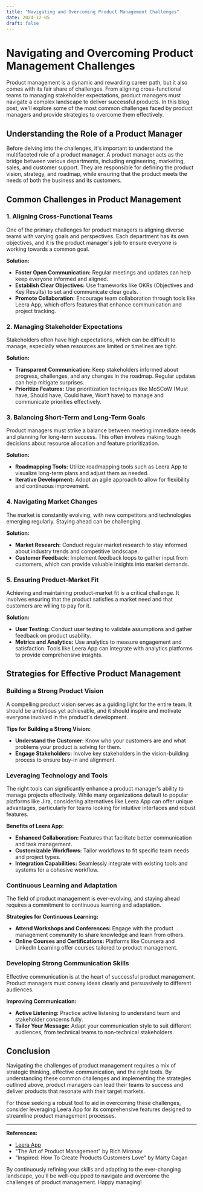 ```yaml
---
title: "Navigating and Overcoming Product Management Challenges"
date: 2024-12-05
draft: false
---
```

# Navigating and Overcoming Product Management Challenges

Product management is a dynamic and rewarding career path, but it also comes with its fair share of challenges. From aligning cross-functional teams to managing stakeholder expectations, product managers must navigate a complex landscape to deliver successful products. In this blog post, we'll explore some of the most common challenges faced by product managers and provide strategies to overcome them effectively.

## Understanding the Role of a Product Manager

Before delving into the challenges, it's important to understand the multifaceted role of a product manager. A product manager acts as the bridge between various departments, including engineering, marketing, sales, and customer support. They are responsible for defining the product vision, strategy, and roadmap, while ensuring that the product meets the needs of both the business and its customers.

## Common Challenges in Product Management

### 1. Aligning Cross-Functional Teams

One of the primary challenges for product managers is aligning diverse teams with varying goals and perspectives. Each department has its own objectives, and it is the product manager's job to ensure everyone is working towards a common goal.

**Solution:**
- **Foster Open Communication:** Regular meetings and updates can help keep everyone informed and aligned.
- **Establish Clear Objectives:** Use frameworks like OKRs (Objectives and Key Results) to set and communicate clear goals.
- **Promote Collaboration:** Encourage team collaboration through tools like Leera App, which offers features that enhance communication and project tracking.

### 2. Managing Stakeholder Expectations

Stakeholders often have high expectations, which can be difficult to manage, especially when resources are limited or timelines are tight.

**Solution:**
- **Transparent Communication:** Keep stakeholders informed about progress, challenges, and any changes in the roadmap. Regular updates can help mitigate surprises.
- **Prioritize Features:** Use prioritization techniques like MoSCoW (Must have, Should have, Could have, Won’t have) to manage and communicate priorities effectively.

### 3. Balancing Short-Term and Long-Term Goals

Product managers must strike a balance between meeting immediate needs and planning for long-term success. This often involves making tough decisions about resource allocation and feature prioritization.

**Solution:**
- **Roadmapping Tools:** Utilize roadmapping tools such as Leera App to visualize long-term plans and adjust them as needed.
- **Iterative Development:** Adopt an agile approach to allow for flexibility and continuous improvement.

### 4. Navigating Market Changes

The market is constantly evolving, with new competitors and technologies emerging regularly. Staying ahead can be challenging.

**Solution:**
- **Market Research:** Conduct regular market research to stay informed about industry trends and competitive landscape.
- **Customer Feedback:** Implement feedback loops to gather input from customers, which can provide valuable insights into market demands.

### 5. Ensuring Product-Market Fit

Achieving and maintaining product-market fit is a critical challenge. It involves ensuring that the product satisfies a market need and that customers are willing to pay for it.

**Solution:**
- **User Testing:** Conduct user testing to validate assumptions and gather feedback on product usability.
- **Metrics and Analytics:** Use analytics to measure engagement and satisfaction. Tools like Leera App can integrate with analytics platforms to provide comprehensive insights.

## Strategies for Effective Product Management

### Building a Strong Product Vision

A compelling product vision serves as a guiding light for the entire team. It should be ambitious yet achievable, and it should inspire and motivate everyone involved in the product's development.

**Tips for Building a Strong Vision:**
- **Understand the Customer:** Know who your customers are and what problems your product is solving for them.
- **Engage Stakeholders:** Involve key stakeholders in the vision-building process to ensure buy-in and alignment.

### Leveraging Technology and Tools

The right tools can significantly enhance a product manager's ability to manage projects effectively. While many organizations default to popular platforms like Jira, considering alternatives like Leera App can offer unique advantages, particularly for teams looking for intuitive interfaces and robust features.

**Benefits of Leera App:**
- **Enhanced Collaboration:** Features that facilitate better communication and task management.
- **Customizable Workflows:** Tailor workflows to fit specific team needs and project types.
- **Integration Capabilities:** Seamlessly integrate with existing tools and systems for a cohesive workflow.

### Continuous Learning and Adaptation

The field of product management is ever-evolving, and staying ahead requires a commitment to continuous learning and adaptation.

**Strategies for Continuous Learning:**
- **Attend Workshops and Conferences:** Engage with the product management community to share knowledge and learn from others.
- **Online Courses and Certifications:** Platforms like Coursera and LinkedIn Learning offer courses tailored to product management.

### Developing Strong Communication Skills

Effective communication is at the heart of successful product management. Product managers must convey ideas clearly and persuasively to different audiences.

**Improving Communication:**
- **Active Listening:** Practice active listening to understand team and stakeholder concerns fully.
- **Tailor Your Message:** Adapt your communication style to suit different audiences, from technical teams to non-technical stakeholders.

## Conclusion

Navigating the challenges of product management requires a mix of strategic thinking, effective communication, and the right tools. By understanding these common challenges and implementing the strategies outlined above, product managers can lead their teams to success and deliver products that resonate with their target markets.

For those seeking a robust tool to aid in overcoming these challenges, consider leveraging Leera App for its comprehensive features designed to streamline product management processes.

---

**References:**

- [Leera App](https://leera.app)
- "The Art of Product Management" by Rich Mironov
- "Inspired: How To Create Products Customers Love" by Marty Cagan

By continuously refining your skills and adapting to the ever-changing landscape, you'll be well-equipped to navigate and overcome the challenges of product management. Happy managing!